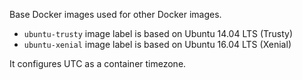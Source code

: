 Base Docker images used for other Docker images.

* `ubuntu-trusty` image label is based on Ubuntu 14.04 LTS (Trusty)
* `ubuntu-xenial` image label is based on Ubuntu 16.04 LTS (Xenial)

It configures UTC as a container timezone.
